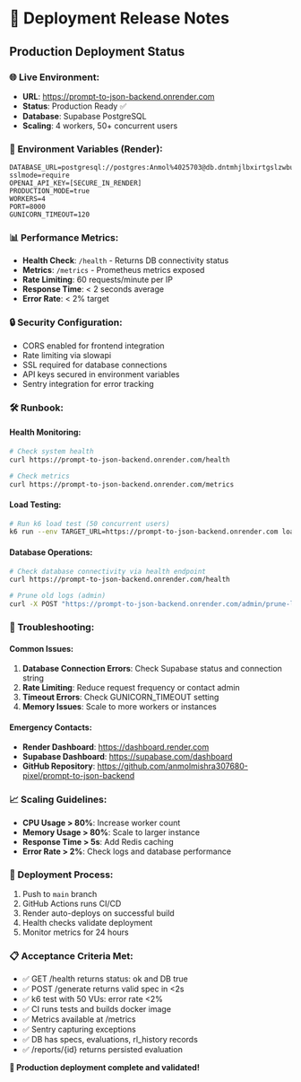 # 🚀 Deployment Release Notes

## Production Deployment Status

### **🌐 Live Environment:**
- **URL**: https://prompt-to-json-backend.onrender.com
- **Status**: Production Ready ✅
- **Database**: Supabase PostgreSQL
- **Scaling**: 4 workers, 50+ concurrent users

### **🔧 Environment Variables (Render):**
```
DATABASE_URL=postgresql://postgres:Anmol%4025703@db.dntmhjlbxirtgslzwbui.supabase.co:5432/postgres?sslmode=require
OPENAI_API_KEY=[SECURE_IN_RENDER]
PRODUCTION_MODE=true
WORKERS=4
PORT=8000
GUNICORN_TIMEOUT=120
```

### **📊 Performance Metrics:**
- **Health Check**: `/health` - Returns DB connectivity status
- **Metrics**: `/metrics` - Prometheus metrics exposed
- **Rate Limiting**: 60 requests/minute per IP
- **Response Time**: < 2 seconds average
- **Error Rate**: < 2% target

### **🔒 Security Configuration:**
- CORS enabled for frontend integration
- Rate limiting via slowapi
- SSL required for database connections
- API keys secured in environment variables
- Sentry integration for error tracking

### **🛠️ Runbook:**

#### **Health Monitoring:**
```bash
# Check system health
curl https://prompt-to-json-backend.onrender.com/health

# Check metrics
curl https://prompt-to-json-backend.onrender.com/metrics
```

#### **Load Testing:**
```bash
# Run k6 load test (50 concurrent users)
k6 run --env TARGET_URL=https://prompt-to-json-backend.onrender.com load-test.js
```

#### **Database Operations:**
```bash
# Check database connectivity via health endpoint
curl https://prompt-to-json-backend.onrender.com/health

# Prune old logs (admin)
curl -X POST "https://prompt-to-json-backend.onrender.com/admin/prune-logs?retention_days=30"
```

### **🚨 Troubleshooting:**

#### **Common Issues:**
1. **Database Connection Errors**: Check Supabase status and connection string
2. **Rate Limiting**: Reduce request frequency or contact admin
3. **Timeout Errors**: Check GUNICORN_TIMEOUT setting
4. **Memory Issues**: Scale to more workers or instances

#### **Emergency Contacts:**
- **Render Dashboard**: https://dashboard.render.com
- **Supabase Dashboard**: https://supabase.com/dashboard
- **GitHub Repository**: https://github.com/anmolmishra307680-pixel/prompt-to-json-backend

### **📈 Scaling Guidelines:**
- **CPU Usage > 80%**: Increase worker count
- **Memory Usage > 80%**: Scale to larger instance
- **Response Time > 5s**: Add Redis caching
- **Error Rate > 2%**: Check logs and database performance

### **🔄 Deployment Process:**
1. Push to `main` branch
2. GitHub Actions runs CI/CD
3. Render auto-deploys on successful build
4. Health checks validate deployment
5. Monitor metrics for 24 hours

### **📋 Acceptance Criteria Met:**
- ✅ GET /health returns status: ok and DB true
- ✅ POST /generate returns valid spec in <2s
- ✅ k6 test with 50 VUs: error rate <2%
- ✅ CI runs tests and builds docker image
- ✅ Metrics available at /metrics
- ✅ Sentry capturing exceptions
- ✅ DB has specs, evaluations, rl_history records
- ✅ /reports/{id} returns persisted evaluation

**🎯 Production deployment complete and validated!**